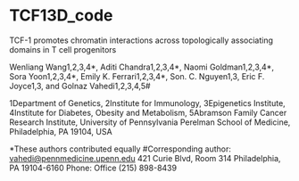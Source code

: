 # TCF13D_code

TCF-1 promotes chromatin interactions across topologically associating domains 
in T cell progenitors

Wenliang Wang1,2,3,4*, Aditi Chandra1,2,3,4*, Naomi Goldman1,2,3,4*, Sora Yoon1,2,3,4*, Emily K. Ferrari1,2,3,4*, Son. C. Nguyen1,3, Eric F. Joyce1,3, and Golnaz Vahedi1,2,3,4,5#


1Department of Genetics, 2Institute for Immunology, 3Epigenetics Institute, 4Institute for Diabetes, Obesity and Metabolism, 5Abramson Family Cancer Research Institute, University of Pennsylvania Perelman School of Medicine, Philadelphia, PA 19104, USA

*These authors contributed equally 
#Corresponding author: vahedi@pennmedicine.upenn.edu
421 Curie Blvd, Room 314
Philadelphia, PA  19104-6160
Phone: Office (215) 898-8439


